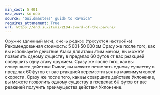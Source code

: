 ```yaml
---
min_cost: 5 001
max_cost: 50 000
source: "Guildmasters' guide to Ravnica"
requires_attunement: True
url: https://dnd.su/items/2194-sword-of-the-paruns/
---
```


Оружие (длинный меч), очень редкое (требуется настройка)
Рекомендованная стоимость: 5 001-50 000 зм
Сразу же после того, как вы используете действие Атака для атаки этим мечом, вы можете позволить одному существу в пределах 60 футов от вас реакцией совершить одну атаку оружием.
Сразу же после того, как вы совершаете действие Рывок, вы можете позволить одному существу в пределах 60 футов от вас реакцией переместиться на максимум своей скорости.
Сразу же после того, как вы совершите действие Уклонение, вы можете позволить одному существу в пределах 60 футов от вас реакцией получить преимущества действия Уклонение.
